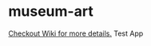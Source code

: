 # museum-art

[Checkout Wiki for more details.](https://github.com/Bubo-DBM/museum-art/wiki)
Test App
